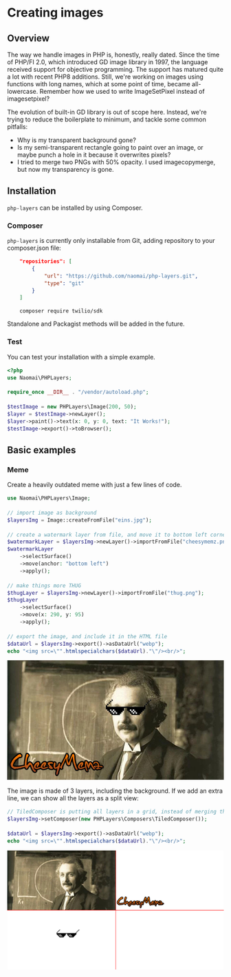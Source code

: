 # Creating images
## Overview
The way we handle images in PHP is, honestly, really dated. Since the time of PHP/FI 2.0, which introduced GD image library in 1997, the language received support for objective programming. The support has matured quite a lot with recent PHP8 additions. Still, we're working on images using functions with long names, which at some point of time, became all-lowercase. Remember how we used to write ImageSetPixel instead of imagesetpixel?

The evolution of built-in GD library is out of scope here. Instead, we're trying to reduce the boilerplate to minimum, and tackle some common pitfalls:

- Why is my transparent background gone?
- Is my semi-transparent rectangle going to paint over an image, or maybe punch a hole in it because it overwrites pixels?
- I tried to merge two PNGs with 50% opacity. I used imagecopymerge, but now my transparency is gone.

## Installation

`php-layers` can be installed by using Composer.

### Composer

`php-layers` is currently only installable from Git, adding repository to your composer.json file:

```json
    "repositories": [
        {
            "url": "https://github.com/naomai/php-layers.git",
            "type": "git"
        }
    ]
```

```shell
    composer require twilio/sdk
```

Standalone and Packagist methods will be added in the future.

### Test
You can test your installation with a simple example.
```php
<?php
use Naomai\PHPLayers;

require_once __DIR__ . "/vendor/autoload.php";

$testImage = new PHPLayers\Image(200, 50);
$layer = $testImage->newLayer();
$layer->paint()->text(x: 0, y: 0, text: "It Works!");
$testImage->export()->toBrowser();

```

## Basic examples
### Meme

Create a heavily outdated meme with just a few lines of code.

```php
use Naomai\PHPLayers\Image;

// import image as background
$layersImg = Image::createFromFile("eins.jpg");

// create a watermark layer from file, and move it to bottom left corner
$watermarkLayer = $layersImg->newLayer()->importFromFile("cheesymemz.png");
$watermarkLayer
    ->selectSurface()
    ->move(anchor: "bottom left")
    ->apply();

// make things more THUG
$thugLayer = $layersImg->newLayer()->importFromFile("thug.png");
$thugLayer
    ->selectSurface()
    ->move(x: 290, y: 95)
    ->apply();

// export the image, and include it in the HTML file
$dataUrl = $layersImg->export()->asDataUrl("webp");
echo "<img src=\"".htmlspecialchars($dataUrl)."\"/><br/>";
```

![Einstein with thug life glasses, watermarked](../example/LayeringDemoResult.jpg)


The image is made of 3 layers, including the background. If we add an extra line, we can show all the layers as a split view:

```php
// TiledComposer is putting all layers in a grid, instead of merging them
$layersImg->setComposer(new PHPLayers\Composers\TiledComposer());

$dataUrl = $layersImg->export()->asDataUrl("webp");
echo "<img src=\"".htmlspecialchars($dataUrl)."\"/><br/>";
```

![Tiled view of indivitual layers making the Einstein thug life meme](../example/LayeringDemoTiles.png)
